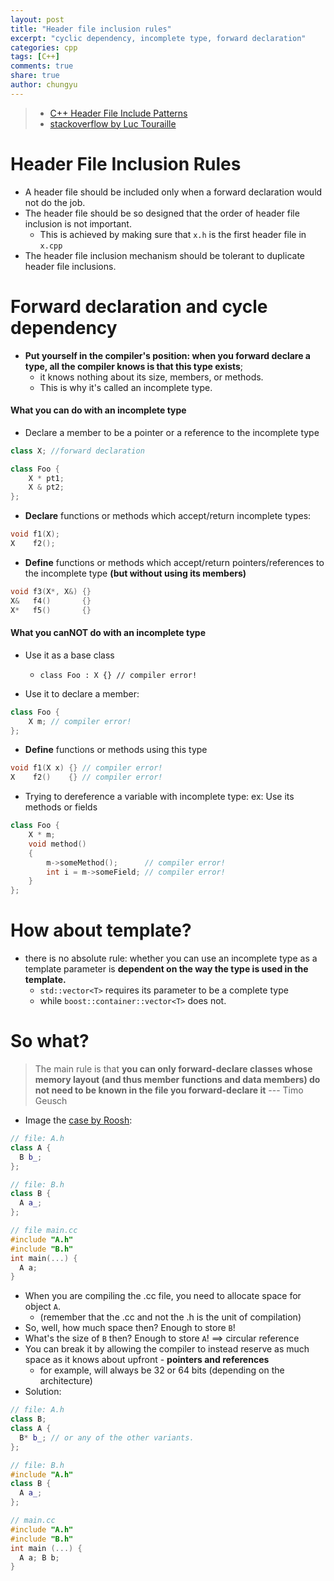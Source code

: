 ```yaml
---
layout: post
title: "Header file inclusion rules"
excerpt: "cyclic dependency, incomplete type, forward declaration"
categories: cpp
tags: [C++]
comments: true
share: true
author: chungyu
---
```

> * [C++ Header File Include Patterns](http://www.eventhelix.com/realtimemantra/HeaderFileIncludePatterns.htm#.WOG9cBLyscJ)
> * [stackoverflow by Luc Touraille](http://stackoverflow.com/questions/553682/when-can-i-use-a-forward-declaration)

# Header File Inclusion Rules
* A header file should be included only when a forward declaration would not do the job.
* The header file should be so designed that the order of header file inclusion is not important.
  * This is achieved by making sure that `x.h` is the first header file in `x.cpp`
* The header file inclusion mechanism should be tolerant to duplicate header file inclusions.

# Forward declaration and cycle dependency
* **Put yourself in the compiler's position: when you forward declare a type, all the compiler knows is that this type exists**;
  * it knows nothing about its size, members, or methods.
  * This is why it's called an incomplete type.

#### What you can do with an incomplete type

* Declare a member to be a pointer or a reference to the incomplete type

```cpp
class X; //forward declaration

class Foo {
    X * pt1;
    X & pt2;
};
```

* **Declare** functions or methods which accept/return incomplete types:

```cpp
void f1(X);
X    f2();
```

* **Define** functions or methods which accept/return pointers/references to the incomplete type **(but without using its members)**

```cpp
void f3(X*, X&) {}
X&   f4()       {}
X*   f5()       {}
```

#### What you canNOT do with an incomplete type

* Use it as a base class
  * `class Foo : X {} // compiler error!`

* Use it to declare a member:

```cpp
class Foo {
    X m; // compiler error!
};
```

* **Define** functions or methods using this type

```cpp
void f1(X x) {} // compiler error!
X    f2()    {} // compiler error!
```

* Trying to dereference a variable with incomplete type: ex: Use its methods or fields

```cpp
class Foo {
    X * m;            
    void method()            
    {
        m->someMethod();      // compiler error!
        int i = m->someField; // compiler error!
    }
};
```

# How about template?
* there is no absolute rule: whether you can use an incomplete type as a template parameter is **dependent on the way the type is used in the template.**
  * `std::vector<T>` requires its parameter to be a complete type
  * while `boost::container::vector<T>` does not.

# So what?
> The main rule is that **you can only forward-declare classes whose memory layout (and thus member functions and data members) do not need to be known in the file you forward-declare it**  --- Timo Geusch

* Image the [case by Roosh](http://stackoverflow.com/questions/625799/resolve-header-include-circular-dependencies):

```cpp
// file: A.h
class A {
  B b_;
};

// file: B.h
class B {
  A a_;
};

// file main.cc
#include "A.h"
#include "B.h"
int main(...) {
  A a;
}
```

* When you are compiling the .cc file, you need to allocate space for object `A`.
  * (remember that the .cc and not the .h is the unit of compilation)
* So, well, how much space then? Enough to store `B`!
* What's the size of `B` then? Enough to store `A`! ==> circular reference
* You can break it by allowing the compiler to instead reserve as much space as it knows about upfront - **pointers and references**
  * for example, will always be 32 or 64 bits (depending on the architecture)
* Solution:

```cpp
// file: A.h
class B;
class A {
  B* b_; // or any of the other variants.
};

// file: B.h
#include "A.h"
class B {
  A a_;
};

// main.cc
#include "A.h"
#include "B.h"
int main (...) {
  A a; B b;
}
```  
